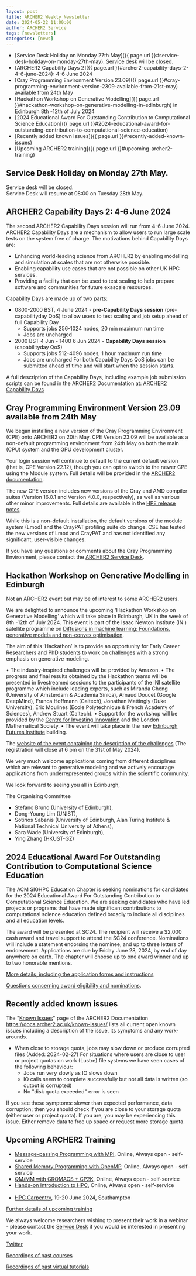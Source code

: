 ```yaml
---
layout: post
title: ARCHER2 Weekly Newsletter
date: 2024-05-22 11:00:00
author: ARCHER2 Service
tags: [newsletters] 
categories: [news]
---
```



- [Service Desk Holiday on Monday 27th May]({{ page.url }}#service-desk-holiday-on-monday-27th-may). Service desk will be closed. 
- [ARCHER2 Capability Days 2]({{ page.url }}#archer2-capability-days-2-4-6-june-2024): 4-6 June 2024
- [Cray Programming Environment Version 23.09]({{ page.url }}#cray-programming-environment-version-2309-available-from-21st-may) available from 24th May
- [Hackathon Workshop on Generative Modelling]({{ page.url }}#hackathon-workshop-on-generative-modelling-in-edinburgh) in Edinburgh 8th -12th of July 2024
- [2024 Educational Award For Outstanding Contribution to Computational Science Education]({{ page.url }}#2024-educational-award-for-outstanding-contribution-to-computational-science-education)
- [Recently added known issues]({{ page.url }}#recently-added-known-issues)
- [Upcoming ARCHER2 training]({{ page.url }}#upcoming-archer2-training)


<!--more-->


## Service Desk Holiday on Monday 27th May. 

Service desk will be closed. <br>  Service Desk will resume at 08:00 on Tuesday 28th May.


## ARCHER2 Capability Days 2: 4-6 June 2024

The second ARCHER2 Capability Days session will run from 4-6 June 2024. ARCHER2 Capability Days are a mechanism to allow users to run large scale tests on the system free of charge. The motivations behind Capability Days are:

- Enhancing world-leading science from ARCHER2 by enabling modelling and simulation at scales that are not otherwise possible.
- Enabling capability use cases that are not possible on other UK HPC services.
- Providing a facility that can be used to test scaling to help prepare software and communities for future exascale resources.

Capability Days are made up of two parts:

- 0800-2000 BST, 4 June 2024 - **pre-Capability Days session** (pre-capabilityday QoS) to allow users to test scaling and job setup ahead of full Capability Day
  - Supports jobs 256-1024 nodes, 20 min maximum run time
  - Jobs are uncharged
- 2000 BST 4 Jun - 1400 6 Jun 2024 - **Capability Days session** (capabilityday QoS)
  - Supports jobs 512-4096 nodes, 1 hour maximum run time
  - Jobs are uncharged
For both Capability Days QoS jobs can be submitted ahead of time and will start when the session starts.

A full description of the Capability Days, including example job submission scripts can be found in the ARCHER2 Documentation at:
[ARCHER2 Capability Days](https://docs.archer2.ac.uk/user-guide/scheduler/#capability-days)


## Cray Programming Environment Version 23.09 available from 24th May

We began installing a new version of the Cray Programming Environment (CPE) onto ARCHER2 on 20th May. CPE Version 23.09 will be available as a non-default programming environment from 24th May on both the main (CPU) system and the GPU development cluster.

Your login session will continue to default to the current default version (that is, CPE Version 22.12), though you can opt to switch to the newer CPE using the Module system. Full details will be provided in the [ARCHER2 documentation](https://docs.archer2.ac.uk/).

The new CPE version includes new versions of the Cray and AMD compiler suites (Version 16.0.1 and Version 4.0.0, respectively), as well as various other minor improvements. Full details are available in the [HPE release notes](https://github.com/PE-Cray/cpe-changelog).

While this is a non-default installation, the default versions of the module system (Lmod) and the CrayPAT profiling suite do change. CSE has tested the new versions of Lmod and CrayPAT and has not identified any significant, user-visible changes.

If you have any questions or comments about the Cray Programming Environment, please contact the [ARCHER2 Service Desk](https://www.archer2.ac.uk/support-access/servicedesk.html).


## Hackathon Workshop on Generative Modelling in Edinburgh 
 
Not an ARCHER2 event but may be of interest to some ARCHER2 users.

We are delighted to announce the upcoming 'Hackathon Workshop on Generative Modelling' which will take place in Edinburgh, UK in the week of 8th -12th of July 2024. This event is part of the Isaac Newton Institute (INI) satellite programme on [Diffusions in machine learning: Foundations, generative models and non-convex optimisation](https://www.newton.ac.uk/event/dml/).

The aim of this ‘Hackathon’ is to provide an opportunity for Early Career Researchers and PhD students to work on challenges with a strong emphasis on generative modeling.

•	The industry-inspired challenges will be provided by Amazon.
•	The progress and final results obtained by the Hackathon teams will be presented in livestreamed sessions to the participants of the INI satellite programme which include leading experts, such as Miranda Cheng (University of Amsterdam & Academia Sinica), Arnaud Doucet (Google DeepMind), Franca Hoffmann (Caltech), Jonathan Mattingly (Duke University), Éric Moulines (École Polytechnique & French Academy of Sciences), Andrew Stuart (Caltech).
•	Support for the workshop will be provided by the [Centre for Investing Innovation](https://efi.ed.ac.uk/ecosystem/centre-for-investing-innovation/) and the London Mathematical Society.
•	The event will take place in the new [Edinburgh Futures Institute](https://efi.ed.ac.uk/about/our-home/) building. 

The [website of the event containing the description of the challenges]( https://www.maths.ed.ac.uk/school-of-mathematics/knowledge-exchange/knowledge-exchange-events/hackathon-workshop-on-generative-modeling )
(The registration will close at 6 pm on the 31st of May 2024). 

We very much welcome applications coming from different disciplines which are relevant to generative modeling and we actively encourage applications from underrepresented groups within the scientific community.

We look forward to seeing you all in Edinburgh,

The Organising Committee
 
- Stefano Bruno (University of Edinburgh), 
- Dong-Young Lim (UNIST), 
- Sotirios Sabanis (University of Edinburgh, Alan Turing Institute & National Technical University of Athens),
- Sara Wade  (University of Edinburgh), 
- Ying Zhang (HKUST-GZ)



## 2024 Educational Award For Outstanding Contribution to Computational Science Education

The ACM SIGHPC Education Chapter is seeking nominations for candidates for the 2024 Educational Award For Outstanding Contribution to Computational Science Education. We are seeking candidates who have led projects or programs that have made significant contributions to computational science education defined broadly to include all disciplines and all education levels.

The award will be presented at SC24. The recipient will receive a $2,000 cash award and travel support to attend the SC24 conference. Nominations will include a statement endorsing the nominee, and up to three letters of endorsement. Applications are due by Friday June 28, 2024, by end of day anywhere on earth. The chapter will choose up to one award winner and up to two honorable mentions.

[More details, including the application forms and instructions](https://sighpceducation.acm.org/events/award24_nominations/ ) 

[Questions concerning award eligibility and nominations](mailto:award@sighpceducation.acm.org).



## Recently added known issues
 
The "[Known Issues](https://docs.archer2.ac.uk/known-issues/)" page of the ARCHER2 Documentation
<https://docs.archer2.ac.uk/known-issues/>
lists all current open known issues including a description of the issue, its symptoms and any work-arounds.

- When close to storage quota, jobs may slow down or produce corrupted files (Added: 2024-02-27)
For situations where users are close to user or project quotas on work (Lustre) file systems we have seen cases of the following behaviour:
    - Jobs run very slowly as IO slows down
    - IO calls seem to complete successfully but not all data is written (so output is corrupted)
    - No "disk quota exceeded" error is seen

If you see these symptoms: slower than expected performance, data corruption; then you should check if you are close to your storage quota (either user or project quota). If you are, you may be experiencing this issue. Either remove data to free up space or request more storage quota.


## Upcoming ARCHER2 Training

- [Message-passing Programming with MPI](https://www.archer2.ac.uk/training/courses/210000-mpi-self-service/), Online, Always open - self-service  
- [Shared Memory Programming with OpenMP](https://www.archer2.ac.uk/training/courses/210000-openmp-self-service/), Online, Always open - self-service 
- [QM/MM with GROMACS + CP2K](https://www.archer2.ac.uk/training/courses/220000-gromacs-self-service/), Online, Always open - self-service 
- [Hands-on Introduction to HPC](https://www.archer2.ac.uk/training/courses/240000-intro-hpc-self-service/), Online, Always open - self-service     <br><br>
- [HPC Carpentry](https://www.archer2.ac.uk/training/courses/240619-hpc-carpentry/), 19-20 June 2024, Southampton

[Further details of upcoming training](https://www.archer2.ac.uk/training/#upcoming-training)

We always welcome researchers wishing to present their work in a webinar - please contact the [Service Desk](https://www.archer2.ac.uk/support-access/servicedesk.html) if you would be interested in presenting your work.

[Twitter](https://twitter.com/ARCHER2_HPC)

[Recordings of past courses](https://www.archer2.ac.uk/training/materials/)

[Recordings of past virtual tutorials](https://www.archer2.ac.uk/training/materials/webinars)
